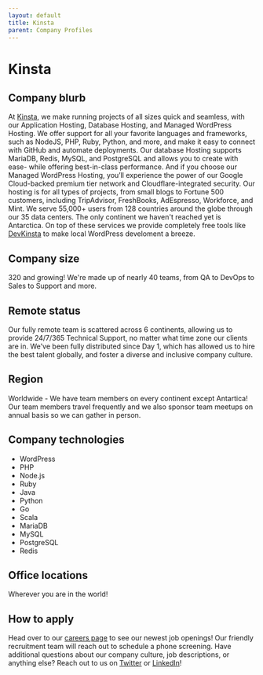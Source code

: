 ```yaml
---
layout: default
title: Kinsta
parent: Company Profiles
---
```


# Kinsta

## Company blurb

At [Kinsta](https://kinsta.com/), we make running projects of all sizes quick and seamless, with our Application Hosting, Database Hosting, and Managed WordPress Hosting.
We offer support for all your favorite languages and frameworks, such as NodeJS, PHP, Ruby, Python, and more, and make it easy to connect with GitHub and automate deployments.
Our database Hosting supports MariaDB, Redis, MySQL, and PostgreSQL and allows you to create with ease- while offering best-in-class performance.
And if you choose our Managed WordPress Hosting, you’ll experience the power of our Google Cloud-backed premium tier network and Cloudflare-integrated security.
Our hosting is for all types of projects, from small blogs to Fortune 500 customers, including TripAdvisor, FreshBooks, AdEspresso, Workforce, and Mint.
We serve 55,000+ users from 128 countries around the globe through our 35 data centers. The only continent we haven't reached yet is Antarctica. 
On top of these services we provide completely free tools like [DevKinsta](https://kinsta.com/devkinsta/) to make local WordPress develoment a breeze.

## Company size

320 and growing! We're made up of nearly 40 teams, from QA to DevOps to Sales to Support and more.

## Remote status

Our fully remote team is scattered across 6 continents, allowing us to provide 24/7/365 Technical Support, no matter what time zone our clients are in. We've been fully distributed since Day 1, which has allowed us to hire the best talent globally, and foster a diverse and inclusive company culture.

## Region

Worldwide - We have team members on every continent except Antartica! Our team members travel frequently and we also sponsor team meetups on annual basis so we can gather in person.

## Company technologies

* WordPress
* PHP
* Node.js
* Ruby
* Java
* Python
* Go
* Scala
* MariaDB
* MySQL
* PostgreSQL
* Redis

## Office locations

Wherever you are in the world!

## How to apply

Head over to our [careers page](https://kinsta.com/careers/) to see our newest job openings!  Our friendly recruitment team will reach out to schedule a phone screening. Have additional questions about our company culture, job descriptions, or anything else? Reach out to us on [Twitter](https://twitter.com/kinsta) or [LinkedIn](https://www.linkedin.com/company/kinsta/mycompany/?viewAsMember=true)!
